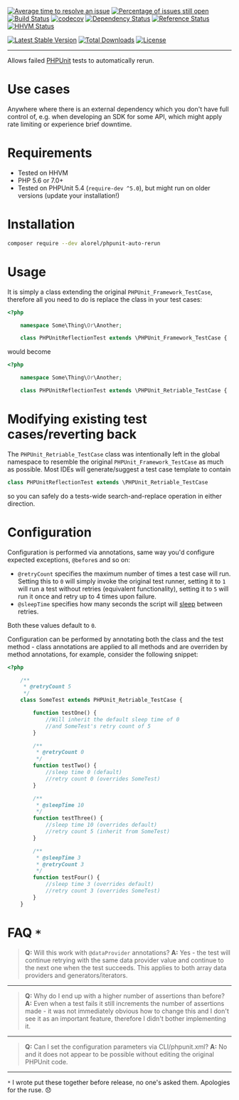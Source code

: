[![Average time to resolve an issue](http://isitmaintained.com/badge/resolution/alorel/phpunit-auto-rerun.svg)](http://isitmaintained.com/project/alorel/phpunit-auto-rerun "Average time to resolve an issue")
[![Percentage of issues still open](http://isitmaintained.com/badge/open/alorel/phpunit-auto-rerun.svg)](http://isitmaintained.com/project/alorel/phpunit-auto-rerun "Percentage of issues still open")
[![Build Status](https://travis-ci.org/Alorel/phpunit-auto-rerun.svg?branch=master)](https://travis-ci.org/Alorel/phpunit-auto-rerun)
[![codecov](https://codecov.io/gh/Alorel/phpunit-auto-rerun/branch/master/graph/badge.svg)](https://codecov.io/gh/Alorel/phpunit-auto-rerun)
[![Dependency Status](https://www.versioneye.com/user/projects/57690975fdabcd003d0869e3/badge.svg?style=flat)](https://www.versioneye.com/user/projects/57690975fdabcd003d0869e3)
[![Reference Status](https://www.versioneye.com/php/alorel:phpunit-auto-rerun/reference_badge.svg)](https://www.versioneye.com/php/alorel:phpunit-auto-rerun/references)
[![HHVM Status](http://hhvm.h4cc.de/badge/alorel/phpunit-auto-rerun.svg)](http://hhvm.h4cc.de/package/alorel/phpunit-auto-rerun)

[![Latest Stable Version](https://poser.pugx.org/alorel/phpunit-auto-rerun/v/stable)](https://packagist.org/packages/alorel/phpunit-auto-rerun)
[![Total Downloads](https://poser.pugx.org/alorel/phpunit-auto-rerun/downloads)](https://packagist.org/packages/alorel/phpunit-auto-rerun)
[![License](https://poser.pugx.org/alorel/phpunit-auto-rerun/license)](https://packagist.org/packages/alorel/phpunit-auto-rerun)

----------

Allows failed [PHPUnit](https://phpunit.de/) tests to automatically rerun.

# Use cases
Anywhere where there is an external dependency which you don't have full control of, e.g. when developing an SDK for some API, which might apply rate limiting or experience brief downtime.

# Requirements

- Tested on HHVM
- PHP 5.6 or 7.0+
- Tested on PHPUnit 5.4 (`require-dev ^5.0`), but might run on older versions (update your installation!)

# Installation
```sh
composer require --dev alorel/phpunit-auto-rerun
```

# Usage
It is simply a class extending the original `PHPUnit_Framework_TestCase`, therefore all you need to do is replace the class in your test cases:

```php
<?php

    namespace Some\Thing\Or\Another;

    class PHPUnitReflectionTest extends \PHPUnit_Framework_TestCase {
```
would become
```php
<?php

    namespace Some\Thing\Or\Another;

    class PHPUnitReflectionTest extends \PHPUnit_Retriable_TestCase {
```

# Modifying existing test cases/reverting back
The `PHPUnit_Retriable_TestCase` class was intentionally left in the global namespace to resemble the original `PHPUnit_Framework_TestCase` as much as possible.
Most IDEs will generate/suggest a test case template to contain
```php
class PHPUnitReflectionTest extends \PHPUnit_Retriable_TestCase
```
so you can safely do a tests-wide search-and-replace operation in either direction.

# Configuration
Configuration is performed via annotations, same way you'd configure expected exceptions, `@before`s and so on:

- `@retryCount` specifies the maximum number of times a test case will run. Setting this to `0` will simply invoke the original test runner, setting it to `1` will run a test without retries (equivalent functionality), setting it to `5` will run it once and retry up to 4 times upon failure.
- `@sleepTime` specifies how many seconds the script will [sleep](https://secure.php.net/manual/en/function.sleep.php) between retries.

Both these values default to `0`.

Configuration can be performed by annotating both the class and the test method - class annotations are applied to all methods and are overriden by method annotations, for example, consider the following snippet:

```php
<?php

    /**
     * @retryCount 5
     */
    class SomeTest extends PHPUnit_Retriable_TestCase {

        function testOne() {
            //Will inherit the default sleep time of 0
            //and SomeTest's retry count of 5
        }

        /**
         * @retryCount 0
         */
        function testTwo() {
            //sleep time 0 (default)
            //retry count 0 (overrides SomeTest)
        }

        /**
         * @sleepTime 10
         */
        function testThree() {
            //sleep time 10 (overrides default)
            //retry count 5 (inherit from SomeTest)
        }

        /**
         * @sleepTime 3
         * @retryCount 3
         */
        function testFour() {
            //sleep time 3 (overrides default)
            //retry count 3 (overrides SomeTest)
        }
    }
```

# FAQ `*`

> **Q:** Will this work with `@dataProvider` annotations?
> **A:** Yes - the test will continue retrying with the same data provider value and continue to the next one when the test succeeds.
> This applies to both array data providers and generators/iterators.

----------

> **Q:** Why do I end up with a higher number of assertions than before?
> **A:** Even when a test fails it still increments the number of assertions made - it was not immediately obvious how to change this
> and I don't see it as an important feature, therefore I didn't bother
> implementing it.

----------

> **Q:** Can I set the configuration parameters via CLI/phpunit.xml?
> **A:** No and it does not appear to be possible without editing the original PHPUnit code.

----------


`*` I wrote put these together before release, no one's asked them. Apologies for the ruse. :disappointed: 